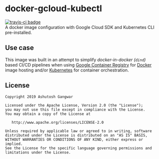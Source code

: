 # docker-gcloud-kubectl

[![travis-ci badge][4]][5]  
A docker image configuration with Google Cloud SDK and Kubernetes CLI pre-installed.

## Use case

This image was built in an attempt to simplify _docker-in-docker (`dind`)_ based CI/CD pipelines when using [Google Container Registry][1] for [Docker][2] image hosting and/or [Kubernetes][3] for container orchestration.

## License

    Copyright 2019 Ashutosh Gangwar

    Licensed under the Apache License, Version 2.0 (the "License");
    you may not use this file except in compliance with the License.
    You may obtain a copy of the License at

       http://www.apache.org/licenses/LICENSE-2.0

    Unless required by applicable law or agreed to in writing, software
    distributed under the License is distributed on an "AS IS" BASIS,
    WITHOUT WARRANTIES OR CONDITIONS OF ANY KIND, either express or implied.
    See the License for the specific language governing permissions and
    limitations under the License.

[1]: https://cloud.google.com/container-registry/
[2]: https://docker.com
[3]: https://kubernetes.io
[4]: https://travis-ci.org/ashutoshgngwr/docker-gcloud-kubectl.svg?branch=master
[5]: https://travis-ci.org/ashutoshgngwr/docker-gcloud-kubectl

